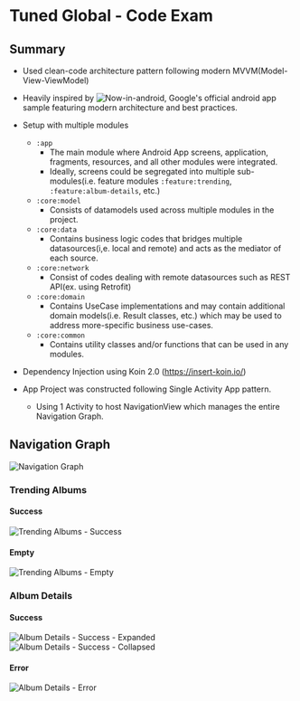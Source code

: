 # Tuned Global - Code Exam

## Summary
* Used clean-code architecture pattern following modern MVVM(Model-View-ViewModel)
* Heavily inspired by ![Now-in-android](https://github.com/android/nowinandroid), Google's official android app sample featuring modern architecture and best practices. 
* Setup with multiple modules
    * `:app`
      - The main module where Android App screens, application, fragments, resources, and all other modules were integrated.
      - Ideally, screens could be segregated into multiple sub-modules(i.e. feature modules `:feature:trending`, `:feature:album-details`, etc.)
    * `:core:model`
      - Consists of datamodels used across multiple modules in the project.
    * `:core:data`
      - Contains business logic codes that bridges multiple datasources(i,e. local and remote) and acts as the mediator of each source.
    * `:core:network`
      - Consist of codes dealing with remote datasources such as REST API(ex. using Retrofit)
    * `:core:domain`
      - Contains UseCase implementations and may contain additional domain models(i.e. Result classes, etc.) which may be used to address more-specific business use-cases.
    * `:core:common`
      - Contains utility classes and/or functions that can be used in any modules.
      
* Dependency Injection using Koin 2.0 (https://insert-koin.io/)
* App Project was constructed following Single Activity App pattern.
    * Using 1 Activity to host NavigationView which manages the entire Navigation Graph.

## Navigation Graph
![Navigation Graph](https://user-images.githubusercontent.com/6966201/201339649-a8bbf92e-31b0-440b-b557-0e7e903b24c7.png)

### Trending Albums
#### Success
![Trending Albums - Success](https://user-images.githubusercontent.com/6966201/201339759-985db9c1-440a-42a8-9fc8-f1963080da67.png)

#### Empty
![Trending Albums - Empty](https://user-images.githubusercontent.com/6966201/201340086-715578a9-4ce2-4d01-869a-9c842b89aad3.png)

### Album Details
#### Success
![Album Details - Success - Expanded](https://user-images.githubusercontent.com/6966201/201340235-7fa4c3ef-d7b0-4a02-a5e5-e0a5c115b533.png)
![Album Details - Success - Collapsed](https://user-images.githubusercontent.com/6966201/201340300-78193405-8b3f-470a-8079-9204d19585e3.png)

#### Error
![Album Details - Error](https://user-images.githubusercontent.com/6966201/201340375-146d3979-5344-46d7-acaf-424abd81cc68.png)


